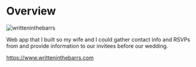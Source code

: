# Overview

![writteninthebarrs](https://github.com/user-attachments/assets/a5e1c0f5-7199-4322-8b38-da5528437fe2)

Web app that I built so my wife and I could gather contact info and RSVPs from
and provide information to our invitees before our wedding.

https://www.writteninthebarrs.com
